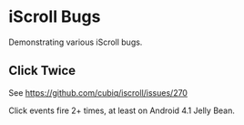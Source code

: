 # iScroll Bugs #

Demonstrating various iScroll bugs.

## Click Twice ##

See https://github.com/cubiq/iscroll/issues/270

Click events fire 2+ times, at least on Android 4.1 Jelly Bean.


